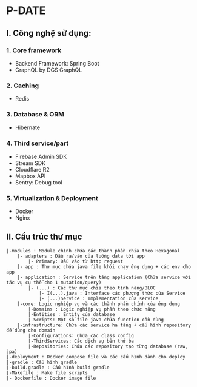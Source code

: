 # P-DATE

## I. Công nghệ sử dụng:
### 1. Core framework
- Backend Framework: Spring Boot
- GraphQL by DGS GraphQL
### 2. Caching

- Redis

### 3. Database & ORM

- Hibernate 


### 4. Third service/part 

- Firebase Admin SDK
- Stream SDK
- Cloudflare R2
- Mapbox API
- Sentry: Debug tool

### 5. Virtualization & Deployment

- Docker
- Nginx

## II. Cấu trúc thư mục

```
|-modules : Module chính chứa các thành phần chia theo Hexagonal
    |- adapters : Đầu ra/vào của luồng data tới app
        |- Primary: Đầu vào từ http request
    |- app : Thư mục chứa java file khởi chạy ứng dụng + các env cho app
    |- application : Service trên tầng application (Chứa service với tác vụ cụ thể cho 1 mutation/query)
        |- (...) : Các thư mục chia theo tính năng/BLOC
            |- I(...).java : Interface các phương thức của Service
            |- (...)Service : Implementation của service
    |-core: Logic nghiệp vụ và các thành phần chính của ứng dụng
        |-Domains : Logic nghiệp vụ phần theo chức năng
        |-Entities : Entity của database
        |-Scripts: Một số file java chứa function cần dùng
    |-infrastructure: Chứa các service hạ tầng + cấu hình repository để dùng cho domain
        |-Configurations: Chứa các class config 
        |-ThirdServices: Các dịch vụ bên thứ ba
        |-Repositories: Chứa các repository tạo từng database (raw, jpa)
|-deployment : Docker compose file và các cấu hình dành cho deploy
|-gradle : Cấu hình gradle
|-build.gradle : Cấu hình build gradle
|-Makefile : Make file scripts
|- Dockerfile : Docker image file
```



